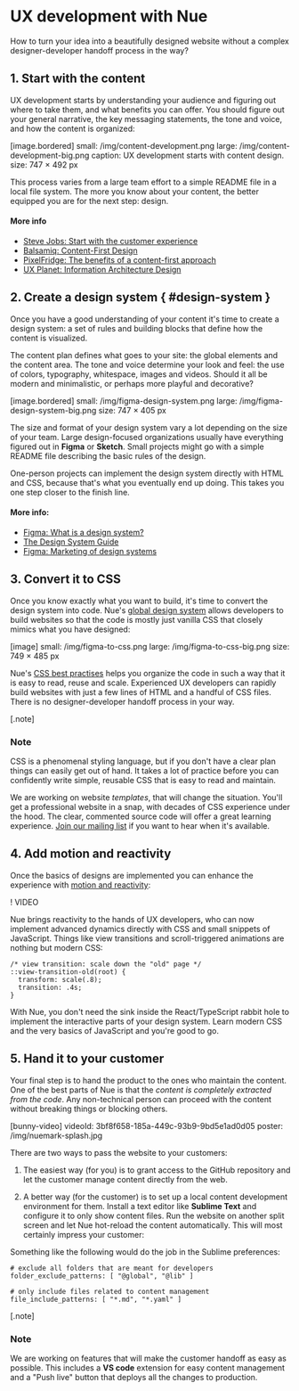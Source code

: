
# UX development with Nue
How to turn your idea into a beautifully designed website without a complex designer-developer handoff process in the way?


## 1. Start with the content
UX development starts by understanding your audience and figuring out where to take them, and what benefits you can offer. You should figure out your general narrative, the key messaging statements, the tone and voice, and how the content is organized:

[image.bordered]
  small: /img/content-development.png
  large: /img/content-development-big.png
  caption: UX development starts with content design.
  size: 747 × 492 px

This process varies from a large team effort to a simple README file in a local file system. The more you know about your content, the better equipped you are for the next step: design.

#### More info
* [Steve Jobs: Start with the customer experience](//surveypal.com/blog/steve-jobs-said-it-best-start-with-the-customer-experience/)
* [Balsamiq: Content-First Design](//balsamiq.com/learn/articles/content-first-design/)
* [PixelFridge: The benefits of a content-first approach](//www.pixelfridge.digital/the-benefits-of-a-content-first-approach/)
* [UX Planet: Information Architecture Design](//uxplanet.org/information-architecture-design-a-step-by-step-guide-41dcd4405ee3)



## 2. Create a design system { #design-system }
Once you have a good understanding of your content it's time to create a design system: a set of rules and building blocks that define how the content is visualized.

The content plan defines what goes to your site: the global elements and the content area. The tone and voice determine your look and feel: the use of colors, typography, whitespace, images and videos. Should it all be modern and minimalistic, or perhaps more playful and decorative?

[image.bordered]
  small: /img/figma-design-system.png
  large: /img/figma-design-system-big.png
  size: 747 × 405 px

The size and format of your design system vary a lot depending on the size of your team. Large design-focused organizations usually have everything figured out in **Figma** or **Sketch**. Small projects might go with a simple README file describing the basic rules of the design.

One-person projects can implement the design system directly with HTML and CSS, because that's what you eventually end up doing. This takes you one step closer to the finish line.

#### More info:
* [Figma: What is a design system?](//www.figma.com/blog/design-systems-101-what-is-a-design-system/)
* [The Design System Guide](//thedesignsystem.guide/)
* [Figma: Marketing of design systems](//www.figma.com/blog/the-future-of-design-systems-is-marketing/)


## 3. Convert it to CSS
Once you know exactly what you want to build, it's time to convert the design system into code. Nue's [global design system](global-design-system.html) allows developers to build websites so that the code is mostly just vanilla CSS that closely mimics what you have designed:

[image]
  small: /img/figma-to-css.png
  large: /img/figma-to-css-big.png
  size: 749 × 485 px

Nue's [CSS best practises](css-best-practices.css) helps you organize the code in such a way that it is easy to read, reuse and scale. Experienced UX developers can rapidly build websites with just a few lines of HTML and a handful of CSS files. There is no designer-developer handoff process in your way.

[.note]
  ### Note
  CSS is a phenomenal styling language, but if you don't have a clear plan things can easily get out of hand. It takes a lot of practice before you can confidently write simple, reusable CSS that is easy to read and maintain.

  We are working on website *templates*, that will change the situation. You'll get a professional website in a snap, with decades of CSS experience under the hood. The clear, commented source code will offer a great learning experience. [Join our mailing list](/#roadmap) if you want to hear when it's available.


## 4. Add motion and reactivity
Once the basics of designs are implemented you can enhance the experience with [motion and reactivity](reactivity.html):

! VIDEO

Nue brings reactivity to the hands of UX developers, who can now implement advanced dynamics directly with CSS and small snippets of JavaScript. Things like view transitions and scroll-triggered animations are nothing but modern CSS:

```
/* view transition: scale down the "old" page */
::view-transition-old(root) {
  transform: scale(.8);
  transition: .4s;
}
```

With Nue, you don't need the sink inside the React/TypeScript rabbit hole to implement the interactive parts of your design system. Learn modern CSS and the very basics of JavaScript and you're good to go.


## 5. Hand it to your customer
Your final step is to hand the product to the ones who maintain the content. One of the best parts of Nue is that the *content is completely extracted from the code*. Any non-technical person can proceed with the content without breaking things or blocking others.

[bunny-video]
  videoId: 3bf8f658-185a-449c-93b9-9bd5e1ad0d05
  poster: /img/nuemark-splash.jpg

There are two ways to pass the website to your customers:

1. The easiest way (for you) is to grant access to the GitHub repository and let the customer manage content directly from the web.

2. A better way (for the customer) is to set up a local content development environment for them. Install a text editor like **Sublime Text** and configure it to only show content files. Run the website on another split screen and let Nue hot-reload the content automatically. This will most certainly impress your customer:

Something like the following would do the job in the Sublime preferences:

```
# exclude all folders that are meant for developers
folder_exclude_patterns: [ "@global", "@lib" ]

# only include files related to content management
file_include_patterns: [ "*.md", "*.yaml" ]

```

[.note]
  ### Note
  We are working on features that will make the customer handoff as easy as possible. This includes a **VS code** extension for easy content management and a "Push live" button that deploys all the changes to production.
